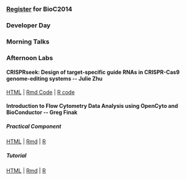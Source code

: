 ### [Register](https://register.bioconductor.org/BioC2014/) for BioC2014

### Developer Day

### Morning Talks

### Afternoon Labs

#### CRISPRseek: Design of target-specific guide RNAs in CRISPR-Cas9 genome-editing systems -- Julie Zhu

[HTML](CRISPRdemo.html) | [Rmd Code](CRISPRdemo.Rmd) | [R code](CRISPRdemo.R)

#### Introduction to Flow Cytometry Data Analysis using OpenCyto and BioConductor -- Greg Finak

##### Practical Component

[HTML](OpenCytoPracticalComponent.html) | [Rmd](OpenCytoPracticalComponent.Rmd) | [R](OpenCytoPracticalComponent.R)

##### Tutorial

[HTML](OpenCytoTutorial.html) | [Rmd](OpenCytoTutorial.Rmd) | [R](OpenCytoTutorial.R)
